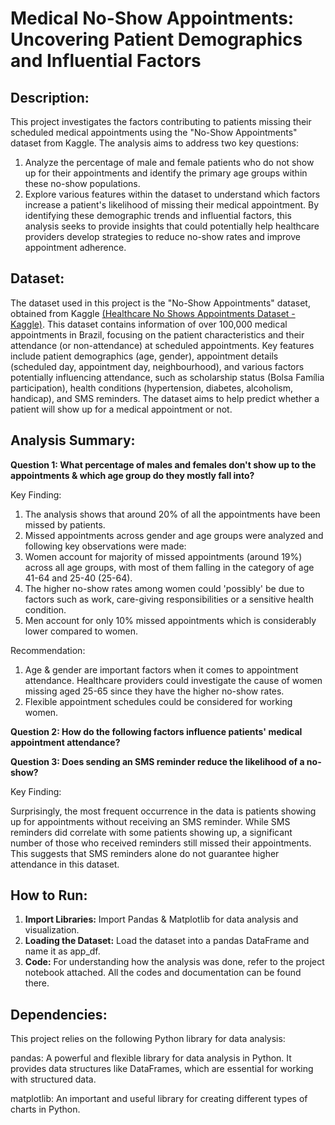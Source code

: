 # Medical No-Show Appointments: Uncovering Patient Demographics and Influential Factors


## Description:
This project investigates the factors contributing to patients missing their scheduled medical appointments using the "No-Show Appointments" dataset from Kaggle. The analysis aims to address two key questions:
1. Analyze the percentage of male and female patients who do not show up for their appointments and identify the primary age groups within these no-show populations. 
2. Explore various features within the dataset to understand which factors increase a patient's likelihood of missing their medical appointment.
By identifying these demographic trends and influential factors, this analysis seeks to provide insights that could potentially help healthcare providers develop strategies to reduce no-show rates and improve appointment adherence.


## Dataset:
The dataset used in this project is the "No-Show Appointments" dataset, obtained from Kaggle [(Healthcare No Shows Appointments Dataset - Kaggle)](https://www.kaggle.com/datasets/joniarroba/noshowappointments). This dataset contains information of over 100,000 medical appointments in Brazil, focusing on the patient characteristics and their attendance (or non-attendance) at scheduled appointments. 
Key features include patient demographics (age, gender), appointment details (scheduled day, appointment day, neighbourhood), and various factors potentially influencing attendance, such as scholarship status (Bolsa Família participation), health conditions (hypertension, diabetes, alcoholism, handicap), and SMS reminders. The dataset aims to help predict whether a patient will show up for a medical appointment or not.


## Analysis Summary:
**Question 1: What percentage of males and females don't show up to the appointments & which age group do they mostly fall into?**

Key Finding:
1. The analysis shows that around 20% of all the appointments have been missed by patients.
2. Missed appointments across gender and age groups were analyzed and following key observations were made:
3. Women account for majority of missed appointments (around 19%) across all age groups, with most of them falling in the category of age 41-64 and 25-40 (25-64).
4. The higher no-show rates among women could 'possibly' be due to factors such as work, care-giving responsibilities or a sensitive health condition.
5. Men account for only 10% missed appointments which is considerably lower compared to women.

Recommendation:
1. Age & gender are important factors when it comes to appointment attendance. Healthcare providers could investigate the cause of women missing aged 25-65 since they have the higher no-show rates.
2. Flexible appointment schedules could be considered for working women.


**Question 2: How do the following factors influence patients' medical appointment attendance?**





**Question 3: Does sending an SMS reminder reduce the likelihood of a no-show?**

Key Finding:

Surprisingly, the most frequent occurrence in the data is patients showing up for appointments without receiving an SMS reminder. While SMS reminders did correlate with some patients showing up, a significant number of those who received reminders still missed their appointments. This suggests that SMS reminders alone do not guarantee higher attendance in this dataset.


## How to Run:

1. **Import Libraries:** Import Pandas & Matplotlib for data analysis and visualization.
2. **Loading the Dataset:** Load the dataset into a pandas DataFrame and name it as app_df.
3. **Code:** For understanding how the analysis was done, refer to the project notebook attached. All the codes and documentation can be found there. 


## Dependencies:
This project relies on the following Python library for data analysis:

pandas: A powerful and flexible library for data analysis in Python. It provides data structures like DataFrames, which are essential for working with structured data.

matplotlib: An important and useful library for creating different types of charts in Python.
